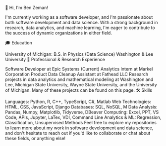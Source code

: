 👋 Hi, I'm Ben Zeman!

I'm currently working as a software developer, and I'm passionate about both software development and data science. With a strong background in research, data analytics, and machine learning, I'm eager to contribute to the success of dynamic organizations in either field.

🎓 Education

University of Michigan: B.S. in Physics (Data Science)
Washington & Lee University
💼 Professional & Research Experience

Software Developer at Epic Systems (Current)
Analytics Intern at Markel Corporation
Product Data Cleanup Assistant at Fathead LLC
Research projects in data analytics and mathematical modeling at Washington and Lee, Michigan State University, Wayne State University, and the University of Michigan. Many of these projects can be found on this page.
🛠 Skills

Languages: Python, R, C++, TypeScript, C#, Matlab
Web Technologies: HTML, CSS, JavaScript, Django
Databases: SQL, NoSQL, M
Data Analysis: Pandas, Numpy, Matplotlib, Tidyverse, DBeaver
Computing: Excel, PPT, VS Code, APIs, Jupyter, LaTex, VDI, Command Line
Analytics & ML: Regression, Classification, Unsupervised Methods
Feel free to explore my repositories to learn more about my work in software development and data science, and don't hesitate to reach out if you'd like to collaborate or chat about these fields, or anything else!
